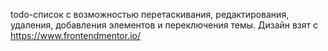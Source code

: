 todo-список с возможностью перетаскивания, редактирования, удаления, добавления элементов и переключения темы.
Дизайн взят с https://www.frontendmentor.io/
